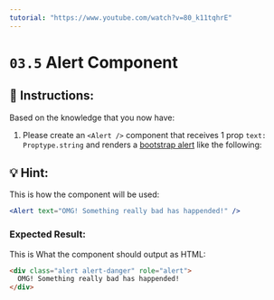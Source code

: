 ```yaml
---
tutorial: "https://www.youtube.com/watch?v=80_k11tqhrE"
---
```


# `03.5` Alert Component

## :pencil: Instructions:

Based on the knowledge that you now have:

1. Please create an `<Alert />` component that receives 1 prop `text: Proptype.string` and renders a [bootstrap alert](https://getbootstrap.com/docs/4.0/components/alerts/#examples) like the following:

## :bulb: Hint:

This is how the component will be used:

```jsx
<Alert text="OMG! Something really bad has happended!" />
```


### Expected Result:

This is What the component should output as HTML:

```html
<div class="alert alert-danger" role="alert">
  OMG! Something really bad has happended!
</div>
```